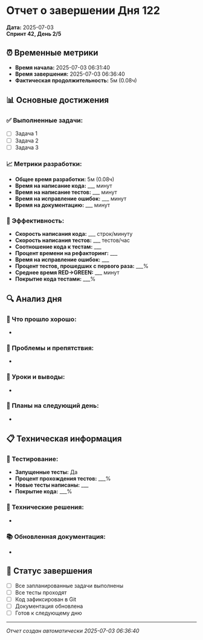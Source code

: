 # Отчет о завершении Дня 122

**Дата:** 2025-07-03  
**Спринт 42, День 2/5**

## ⏰ Временные метрики

- **Время начала:** 2025-07-03 06:31:40
- **Время завершения:** 2025-07-03 06:36:40  
- **Фактическая продолжительность:** 5м (0.08ч)

## 📊 Основные достижения

### ✅ Выполненные задачи:
- [ ] Задача 1
- [ ] Задача 2
- [ ] Задача 3

### 📈 Метрики разработки:
- **Общее время разработки:** 5м (0.08ч)
- **Время на написание кода:** ___ минут
- **Время на написание тестов:** ___ минут
- **Время на исправление ошибок:** ___ минут
- **Время на документацию:** ___ минут

### 🎯 Эффективность:
- **Скорость написания кода:** ___ строк/минуту
- **Скорость написания тестов:** ___ тестов/час
- **Соотношение кода к тестам:** ___
- **Процент времени на рефакторинг:** ___
- **Время на исправление ошибок:** ___
- **Процент тестов, прошедших с первого раза:** ___%
- **Среднее время RED→GREEN:** ___ минут
- **Покрытие кода тестами:** ___%

## 🔍 Анализ дня

### 💪 Что прошло хорошо:
- 

### 🚧 Проблемы и препятствия:
- 

### 📝 Уроки и выводы:
- 

### 🎯 Планы на следующий день:
- 

## 📋 Техническая информация

### 🧪 Тестирование:
- **Запущенные тесты:** Да
- **Процент прохождения тестов:** ___%
- **Новые тесты написаны:** ___
- **Покрытие кода:** ___%

### 🔧 Технические решения:
- 

### 📚 Обновленная документация:
- 

## 🏁 Статус завершения

- [ ] Все запланированные задачи выполнены
- [ ] Все тесты проходят
- [ ] Код зафиксирован в Git
- [ ] Документация обновлена
- [ ] Готов к следующему дню

---
*Отчет создан автоматически 2025-07-03 06:36:40*
